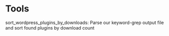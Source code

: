 Tools
=====

sort_wordpress_plugins_by_downloads: Parse our keyword-grep output file and sort found plugins by download count
